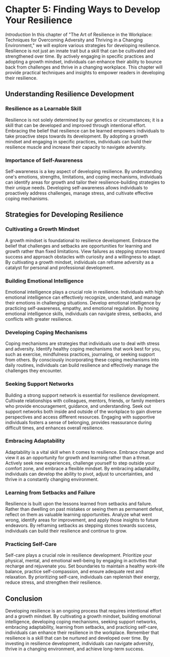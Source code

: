 Chapter 5: Finding Ways to Develop Your Resilience
==================================================

*Introduction* In this chapter of "The Art of Resilience in the Workplace: Techniques for Overcoming Adversity and Thriving in a Changing Environment," we will explore various strategies for developing resilience. Resilience is not just an innate trait but a skill that can be cultivated and strengthened over time. By actively engaging in specific practices and adopting a growth mindset, individuals can enhance their ability to bounce back from challenges and thrive in a changing workplace. This chapter will provide practical techniques and insights to empower readers in developing their resilience.

Understanding Resilience Development
------------------------------------

### Resilience as a Learnable Skill

Resilience is not solely determined by our genetics or circumstances; it is a skill that can be developed and improved through intentional effort. Embracing the belief that resilience can be learned empowers individuals to take proactive steps towards its development. By adopting a growth mindset and engaging in specific practices, individuals can build their resilience muscle and increase their capacity to navigate adversity.

### Importance of Self-Awareness

Self-awareness is a key aspect of developing resilience. By understanding one's emotions, strengths, limitations, and coping mechanisms, individuals can identify areas for growth and tailor their resilience-building strategies to their unique needs. Developing self-awareness allows individuals to proactively address challenges, manage stress, and cultivate effective coping mechanisms.

Strategies for Developing Resilience
------------------------------------

### Cultivating a Growth Mindset

A growth mindset is foundational to resilience development. Embrace the belief that challenges and setbacks are opportunities for learning and growth rather than fixed limitations. View failures as stepping stones toward success and approach obstacles with curiosity and a willingness to adapt. By cultivating a growth mindset, individuals can reframe adversity as a catalyst for personal and professional development.

### Building Emotional Intelligence

Emotional intelligence plays a crucial role in resilience. Individuals with high emotional intelligence can effectively recognize, understand, and manage their emotions in challenging situations. Develop emotional intelligence by practicing self-awareness, empathy, and emotional regulation. By honing emotional intelligence skills, individuals can navigate stress, setbacks, and conflicts with greater resilience.

### Developing Coping Mechanisms

Coping mechanisms are strategies that individuals use to deal with stress and adversity. Identify healthy coping mechanisms that work best for you, such as exercise, mindfulness practices, journaling, or seeking support from others. By consciously incorporating these coping mechanisms into daily routines, individuals can build resilience and effectively manage the challenges they encounter.

### Seeking Support Networks

Building a strong support network is essential for resilience development. Cultivate relationships with colleagues, mentors, friends, or family members who provide encouragement, guidance, and understanding. Seek out support networks both inside and outside of the workplace to gain diverse perspectives and access different resources. Engaging with supportive individuals fosters a sense of belonging, provides reassurance during difficult times, and enhances overall resilience.

### Embracing Adaptability

Adaptability is a vital skill when it comes to resilience. Embrace change and view it as an opportunity for growth and learning rather than a threat. Actively seek new experiences, challenge yourself to step outside your comfort zone, and embrace a flexible mindset. By embracing adaptability, individuals can develop the ability to pivot, adjust to uncertainties, and thrive in a constantly changing environment.

### Learning from Setbacks and Failure

Resilience is built upon the lessons learned from setbacks and failure. Rather than dwelling on past mistakes or seeing them as permanent defeat, reflect on them as valuable learning opportunities. Analyze what went wrong, identify areas for improvement, and apply those insights to future endeavors. By reframing setbacks as stepping stones towards success, individuals can build their resilience and continue to grow.

### Practicing Self-Care

Self-care plays a crucial role in resilience development. Prioritize your physical, mental, and emotional well-being by engaging in activities that recharge and rejuvenate you. Set boundaries to maintain a healthy work-life balance, practice self-compassion, and ensure adequate rest and relaxation. By prioritizing self-care, individuals can replenish their energy, reduce stress, and strengthen their resilience.

Conclusion
----------

Developing resilience is an ongoing process that requires intentional effort and a growth mindset. By cultivating a growth mindset, building emotional intelligence, developing coping mechanisms, seeking support networks, embracing adaptability, learning from setbacks, and practicing self-care, individuals can enhance their resilience in the workplace. Remember that resilience is a skill that can be nurtured and developed over time. By investing in resilience development, individuals can navigate adversity, thrive in a changing environment, and achieve long-term success.

